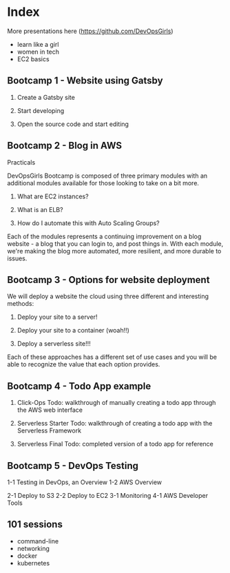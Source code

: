 # Index

More presentations here (https://github.com/DevOpsGirls)

- learn like a girl
- women in tech
- EC2 basics

## Bootcamp 1 - Website using Gatsby

1. Create a Gatsby site

1. Start developing

1. Open the source code and start editing

## Bootcamp 2 - Blog in AWS

Practicals

DevOpsGirls Bootcamp is composed of three primary modules with an additional modules available for those looking to take on a bit more.

1. What are EC2 instances?

1. What is an ELB?

1. How do I automate this with Auto Scaling Groups?

Each of the modules represents a continuing improvement on a blog website - a blog that you can login to, and post things in. With each module, we're making the blog more automated, more resilient, and more durable to issues.

## Bootcamp 3 - Options for website deployment 

We will deploy a website the cloud using three different and interesting methods:

1.  Deploy your site to a server!

1.  Deploy your site to a container (woah!!)

1.  Deploy a serverless site!!!

Each of these approaches has a different set of use cases and you will be able to recognize the value that each option provides.

## Bootcamp 4 - Todo App example

1.  Click-Ops Todo: walkthrough of manually creating a todo app through the AWS web interface

1.  Serverless Starter Todo: walkthrough of creating a todo app with the Serverless Framework

1.  Serverless Final Todo: completed version of a todo app for reference

## Bootcamp 5 - DevOps Testing


1-1 Testing in DevOps, an Overview
1-2 AWS Overview

2-1 Deploy to S3
2-2 Deploy to EC2
3-1 Monitoring
4-1 AWS Developer Tools


## 101 sessions

- command-line
- networking
- docker
- kubernetes

